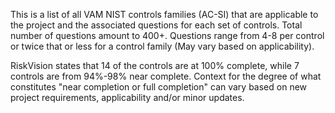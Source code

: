 This is a list of all VAM NIST controls families (AC-SI) that are applicable to the project and the associated questions for each set of controls. Total number of questions amount to 400+. Questions range from 4-8 per control or twice that or less for a control family (May vary based on applicability). 

RiskVision states that 14 of the controls are at 100% complete, while 7 controls are from 94%-98% near complete.  Context for the degree of what constitutes "near completion or full completion" can vary based on new project requirements, applicability and/or minor updates.
